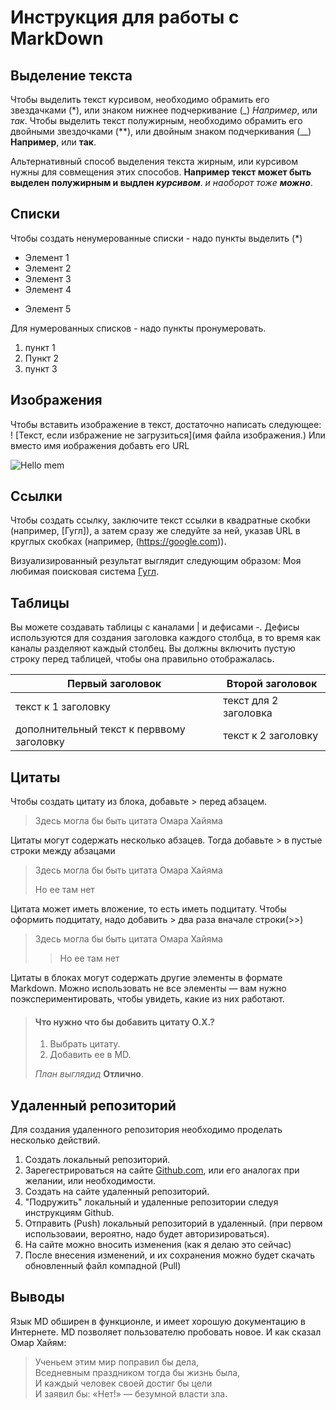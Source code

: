 # Инструкция для работы с MarkDown

## Выделение текста

Чтобы выделить текст курсивом, необходимо обрамить его звездачками (*), или знаком нижнее подчеркивание (_) *Например*, или _так_. Чтобы выделить текст полужирным, необходимо обрамить его двойными звездочками (**), или двойным знаком подчеркивания (__) **Например**, или __так__.

Альтернативный способ выделения текста жирным, или курсивом нужны для совмещения этих способов. __Например текст может быть выделен полужирным и выдлен *курсивом*__. *и наоборот тоже __можно__*.

## Списки
Чтобы создать ненумерованные списки - надо пункты выделить (*)
* Элемент 1
* Элемент 2
* Элемент 3
* Элемент 4
+ Элемент 5

Для нумерованных списков - надо пункты пронумеровать.
1. пункт 1
2. Пункт 2
3. пункт 3

## Изображения

Чтобы вставить изображение в текст, достаточно написать следующее:
! [Текст, если избражение не загрузиться](имя файла изображения.)
Или вместо имя иображения добавть его URL

![Hello mem](mem.jpeg)

## Ссылки

Чтобы создать ссылку, заключите текст ссылки в квадратные скобки (например, [Гугл]), а затем сразу же следуйте за ней, указав URL в круглых скобках (например, (https://google.com)).

Визуализированный результат выглядит следующим образом:
Моя любимая поисковая система [Гугл](https://google.com).


## Таблицы

Вы можете создавать таблицы с каналами | и дефисами -. Дефисы используются для создания заголовка каждого столбца, в то время как каналы разделяют каждый столбец. Вы должны включить пустую строку перед таблицей, чтобы она правильно отображалась.

| Первый заголовок  | Второй заголовок |
| ------------- | ------------- |
| текст к 1 заголовку  | текст для 2 заголовка  |
| дополнительный текст к перввому заголовку  | текст к 2 заголовку  |

## Цитаты 

Чтобы создать цитату из блока, добавьте > перед абзацем.

> Здесь могла бы быть цитата Омара Хайяма

Цитаты могут содержать несколько абзацев. Тогда добавьте > в пустые строки между абзацами

>Здесь могла бы быть цитата Омара Хайяма
>
>Но ее там нет

Цитата может иметь вложение, то есть иметь подцитату. Чтобы оформить подцитату, надо добавить > два раза вначале строки(>>)

>Здесь могла бы быть цитата Омара Хайяма
>
>>Но ее там нет


Цитаты в блоках могут содержать другие элементы в формате Markdown. Можно использовать не все элементы — вам нужно поэкспериментировать, чтобы увидеть, какие из них работают.

> #### Что нужно что бы добавить цитату О.Х.?
>
> 1. Выбрать цитату.
> 2. Добавить ее в MD.
>
>  *План выглядид* **Отлично**.

## Удаленный репозиторий

Для создания удаленного репозитория необходимо проделать несколько действий.
1. Создать локальный репозиторий.
2. Зарегестрироваться на сайте [Github.com](https://github.com), или его аналогах при желании, или необходимости.
3. Создать на сайте удаленный репозиторий.
4. "Подружить" локальный и удаленные репозитории следуя инструкциям Github.
5. Отправить (Push) локальный репозиторий в удаленный. (при первом использоваии, вероятно, надо будет авторизироваться).
6. На сайте можно вносить изменения (как я делаю это сейчас)
7. После внесения изменений, и их сохранения можно будет скачать обновленный файл компадной (Pull)

## Выводы

Язык MD обширен в функционле, и имеет хорошую документацию в Интернете. MD позволяет пользователю пробовать новое. И как сказал Омар Хайям:
> Ученьем этим мир поправил бы дела,  
> Вседневным праздником тогда бы жизнь была,  
> И каждый человек своей достиг бы цели  
> И заявил бы: «Нет!» — безумной власти зла.
